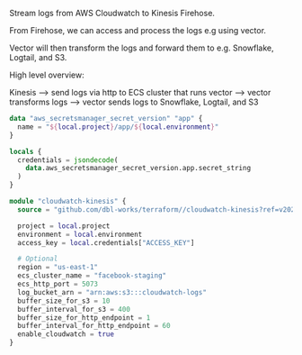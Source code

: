 Stream logs from AWS Cloudwatch to Kinesis Firehose.

From Firehose, we can access and process the logs e.g using vector.

Vector will then transform the logs and forward them to e.g. Snowflake, Logtail, and S3.

High level overview:

Kinesis --> send logs via http to ECS cluster that runs vector --> vector transforms logs --> vector sends logs to Snowflake, Logtail, and S3

```terraform
data "aws_secretsmanager_secret_version" "app" {
  name = "${local.project}/app/${local.environment}"
}

locals {
  credentials = jsondecode(
    data.aws_secretsmanager_secret_version.app.secret_string
  )
}

module "cloudwatch-kinesis" {
  source = "github.com/dbl-works/terraform//cloudwatch-kinesis?ref=v2023.03.30"

  project = local.project
  environment = local.environment
  access_key = local.credentials["ACCESS_KEY"]

  # Optional
  region = "us-east-1"
  ecs_cluster_name = "facebook-staging"
  ecs_http_port = 5073
  log_bucket_arn = "arn:aws:s3:::cloudwatch-logs"
  buffer_size_for_s3 = 10
  buffer_interval_for_s3 = 400
  buffer_size_for_http_endpoint = 1
  buffer_interval_for_http_endpoint = 60
  enable_cloudwatch = true
}
```
